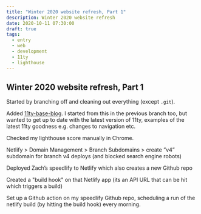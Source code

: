 ```yaml
---
title: "Winter 2020 website refresh, Part 1"
description: Winter 2020 website refresh
date: 2020-10-11 07:30:00
draft: true
tags:
  - entry
  - web
  - development
  - 11ty
  - lighthouse
---
```

Winter 2020 website refresh, Part 1
---

Started by branching off and cleaning out everything (except `.git`).

Added [11ty-base-blog](https://github.com/11ty/eleventy-base-blog). I started from this in the previous branch too, but wanted to get up to date with the latest version of 11ty, examples of the latest 11ty goodness e.g. changes to navigation etc.

Checked my lighthouse score manually in Chrome. 

Netlify > Domain Management > Branch Subdomains > create ”v4” subdomain for branch v4 deploys (and blocked search engine robots) 

Deployed Zach’s speedlify to Netlify which also creates a new Github repo

Created a "build hook" on that Netlify app (its an API URL that can be hit which triggers a build)

Set up a Github action on my speedlify Github repo, scheduling a run of the netlify build (by hitting the build hook) every morning.

